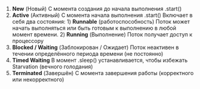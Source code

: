 1. **New** (Новый)
	С момента создания до начала выполнения .start()
2. **Active** (Активный)
	С момента начала выполнения .start()
	Включает в себя два состояния:
		1) **Runnable** (работоспособность)
			Поток может начать выполняться или быть готовым к выполнению в любой момент времени.
		2) **Running** (Выполнение)
			Поток получает доступ к процессору
3. **Blocked / Waiting** (Заблокирован / Ожидает)
	Поток неактивен в течении определённого периода времени (не постоянно)
4. **Timed Waiting** 
	В момент .sleep() устанавливается, чтобы избежать Starvation (вечного голодания)
5. **Terminated** (Завершён)
	С момента завершения работы (корректного или некорректного)


